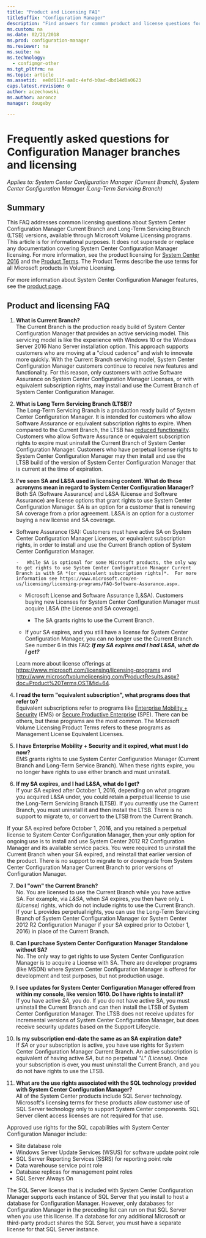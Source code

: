 ```yaml
---
title: "Product and Licensing FAQ"
titleSuffix: "Configuration Manager"
description: "Find answers for common product and license questions for System Center Configuration Manager."
ms.custom: na
ms.date: 02/21/2018
ms.prod: configuration-manager
ms.reviewer: na
ms.suite: na
ms.technology:
  - configmgr-other
ms.tgt_pltfrm: na
ms.topic: article
ms.assetid:  ee8d611f-aa0c-4efd-b0ad-dbd14d0a0623
caps.latest.revision: 0
author: aczechowski
ms.author: aaroncz
manager: dougeby

---
```

# Frequently asked questions for Configuration Manager branches and licensing

 *Applies to: System Center Configuration Manager (Current Branch), System Center Configuration Manager (Long-Term Servicing Branch)*

## Summary
This FAQ addresses common licensing questions about System Center Configuration Manager Current Branch and Long-Term Servicing Branch (LTSB) versions, available through Microsoft Volume Licensing programs. This article is for informational purposes. It does not supersede or replace any documentation covering System Center Configuration Manager licensing. For more information, see the product licensing for [System Center 2016](https://www.microsoft.com/en-us/licensing/product-licensing/system-center-2016.aspx)<!-- this link doesn't work without some language code --> and the [Product Terms](http://www.microsoftvolumelicensing.com/DocumentSearch.aspx?Mode=3&DocumentTypeId=53). The Product Terms describe the use terms for all Microsoft products in Volume Licensing.

For more information about System Center Configuration Manager features, see the [product page](https://www.microsoft.com/cloud-platform/system-center-configuration-manager).




## Product and licensing FAQ

1.	**What is Current Branch?**   
The Current Branch is the production ready build of System Center Configuration Manager that provides an active servicing model. This servicing model is like the experience with Windows 10 or the Windows Server 2016 Nano Server installation option. This approach supports customers who are moving at a "cloud cadence" and wish to innovate more quickly. With the Current Branch servicing model, System Center Configuration Manager customers continue to receive new features and functionality. For this reason, only customers with active Software Assurance on System Center Configuration Manager Licenses, or with equivalent subscription rights, may install and use the Current Branch of System Center Configuration Manager.

2.	**What is Long Term Servicing Branch (LTSB)?**  
The Long-Term Servicing Branch is a production ready build of System Center Configuration Manager. It is intended for customers who allow Software Assurance or equivalent subscription rights to expire. When compared to the Current Branch, the LTSB has [reduced functionality](/sccm/core/understand/introduction-to-the-ltsb#features-that-are-not-available-in-the-ltsb-of-configuration-manager). Customers who allow Software Assurance or equivalent subscription rights to expire must uninstall the Current Branch of System Center Configuration Manager. Customers who have perpetual license rights to System Center Configuration Manager may then install and use the LTSB build of the version of System Center Configuration Manager that is current at the time of expiration.

3.	**I've seen SA and L&SA used in licensing content. What do these acronyms mean in regard to System Center Configuration Manager?**    
Both SA (Software Assurance) and L&SA (License and Software Assurance) are license options that grant rights to use System Center Configuration Manager. SA is an option for a customer that is renewing SA coverage from a prior agreement. L&SA is an option for a customer buying a new license and SA coverage.
  - Software Assurance (SA): Customers must have active SA on System Center Configuration Manager Licenses, or equivalent subscription rights, in order to install and use the Current Branch option of System Center Configuration Manager.    

        -	While SA is optional for some Microsoft products, the only way to get rights to use System Center Configuration Manager Current Branch is with SA *(or equivalent subscription rights)*.  For more information see https://www.microsoft.com/en-us/licensing/licensing-programs/FAQ-Software-Assurance.aspx.

      - Microsoft License and Software Assurance (L&SA). Customers buying new Licenses for System Center Configuration Manager must acquire L&SA (the License and SA coverage).   

	     - The SA grants rights to use the Current Branch.

       - If your SA expires, and you still have a license for System Center Configuration Manager, you can no longer use the Current Branch. See number 6 in this FAQ: ***If my SA expires and I had L&SA, what do I get?***

       Learn more about license offerings at  https://www.microsoft.com/licensing/licensing-programs  and http://www.microsoftvolumelicensing.com/ProductResults.aspx?doc=Product%20Terms,OST&fid=64.  


4.	**I read the term "equivalent subscription", what programs does that refer to?**   
       Equivalent subscriptions refer to programs like [Enterprise Mobility + Security](http://www.microsoftvolumelicensing.com/ProductResults.aspx?doc=Product%20Terms,OST&fid=51) (EMS) or [Secure Productive Enterprise](https://www.microsoft.com/secure-productive-enterprise/default.aspx) (SPE). There can be others, but these programs are the most common. The Microsoft Volume Licensing Product Terms refers to these programs as Management License Equivalent Licenses.

5.	**I have Enterprise Mobility + Security and it expired, what must I do now?**  
       EMS grants rights to use System Center Configuration Manager (Current Branch and Long-Term Service Branch). When these rights expire, you no longer have rights to use either branch and must uninstall.  

6.	**If my SA expires, and I had L&SA, what do I get?**   
  If your SA expired after October 1, 2016, depending on what program you acquired L&SA under, you could retain a perpetual license to use the Long-Term Servicing Branch (LTSB). If you currently use the Current Branch, you must uninstall it and then install the LTSB. There is no support to migrate to, or convert to the LTSB from the Current Branch.

  If your SA expired before October 1, 2016, and you retained a perpetual license to System Center Configuration Manager, then your only option for ongoing use is to install and use System Center 2012 R2 Configuration Manager and its available service packs. You were required to uninstall the Current Branch when your SA expired, and reinstall that earlier version of the product. There is no support to migrate to or downgrade from System Center Configuration Manager Current Branch to prior versions of Configuration Manager.   


7. **Do I "own" the Current Branch?**   
  No. You are licensed to use the Current Branch while you have active SA. For example, via *L&SA*, when *SA* expires, you then have only *L (License)* rights, which do not include rights to use the Current Branch. If your L provides perpetual rights, you can use the Long-Term Servicing Branch of System Center Configuration Manager (or System Center 2012 R2 Configuration Manager if your SA expired prior to October 1, 2016) in place of the Current Branch.

8. **Can I purchase System Center Configuration Manager Standalone without SA?**      
  No.  The only way to get rights to use System Center Configuration Manager is to acquire a License with SA. There are developer programs (like MSDN) where System Center Configuration Manager is offered for development and test purposes, but not production usage.

9. **I see updates for System Center Configuration Manager offered from within my console, like version 1610. Do I have rights to install it?**   
  If you have active *SA*, you do. If you do not have active SA, you must uninstall the Current Branch and can then install the LTSB of System Center Configuration Manager. The LTSB does not receive updates for incremental versions of System Center Configuration Manager, but does receive security updates based on the Support Lifecycle.

10.	**Is my subscription end-date the same as an SA expiration date?**    
  If *SA* or your subscription is active, you have use rights for System Center Configuration Manager Current Branch. An active subscription is equivalent of having active *SA*, but no perpetual *"L" (License)*. Once your subscription is over, you must uninstall the Current Branch, and you do not have rights to use the LTSB.  
  
11. **What are the use rights associated with the SQL technology provided with System Center Configuration Manager?**    
 All of the System Center products include SQL Server technology. Microsoft's licensing terms for these products allow customer use of SQL Server technology only to support System Center components. SQL Server client access licenses are not required for that use. 
 
 Approved use rights for the SQL capabilities with System Center Configuration Manager include:
 - Site database role
 - Windows Server Update Services (WSUS) for software update point role
 - SQL Server Reporting Services (SSRS) for reporting point role
 - Data warehouse service point role
 - Database replicas for management point roles
 - SQL Server Always On 

 The SQL Server license that is included with System Center Configuration Manager supports each instance of SQL Server that you install to host a database for Configuration Manager. However, only databases for Configuration Manager in the preceding list can run on that SQL Server when you use this license. If a database for any additional Microsoft or third-party product shares the SQL Server, you must have a separate license for that SQL Server instance. 
 <!-- sms500967 -->

